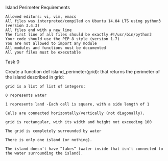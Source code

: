 Island Perimeter
Requirements

    Allowed editors: vi, vim, emacs
    All files was interpreted/compiled on Ubuntu 14.04 LTS using python3 (version 3.4.3)
    All files end with a new line
    The first line of all files should be exactly #!/usr/bin/python3
    Your code should use the PEP 8 style (version 1.7)
    You are not allowed to import any module
    All modules and functions must be documented
    All your files must be executable

Task 0

Create a function def island_perimeter(grid): that returns the perimeter of the island described in grid:

    grid is a list of list of integers:

    0 represents water

    1 represents land -Each cell is square, with a side length of 1

    Cells are connected horizontally/vertically (not diagonally).

    grid is rectangular, with its width and height not exceeding 100

    The grid is completely surrounded by water

    There is only one island (or nothing).

    The island doesn’t have “lakes” (water inside that isn’t connected to the water surrounding the island).

